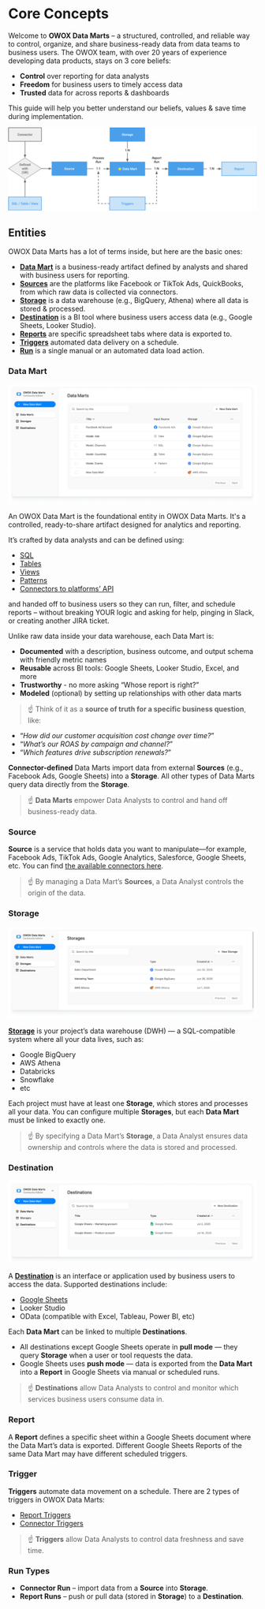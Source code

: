 # Core Concepts

Welcome to **OWOX Data Marts** – a structured, controlled, and reliable way to control, organize, and share business-ready data from data teams to business users.
The OWOX team, with over 20 years of experience developing data products, stays on 3 core beliefs:

- **Control** over reporting for data analysts
- **Freedom** for business users to timely access data
- **Trusted** data for across reports & dashboards

This guide will help you better understand our beliefs, values & save time during implementation.

![Core Concepts](../res/core-concepts.svg)

## Entities

OWOX Data Marts has a lot of terms inside, but here are the basic ones:

- [**Data Mart**](#data-mart) is a business-ready artifact defined by analysts and shared with business users for reporting.
- [**Sources**](#source) are the platforms like Facebook or TikTok Ads, QuickBooks, from which raw data is collected via connectors.
- [**Storage**](#storage) is a data warehouse (e.g., BigQuery, Athena) where all data is stored & processed.
- [**Destination**](#destination) is a BI tool where business users access data (e.g., Google Sheets, Looker Studio).
- [**Reports**](#report) are specific spreadsheet tabs where data is exported to.
- [**Triggers**](#trigger) automated data delivery on a schedule.
- [**Run**](#run-types) is a single manual or an automated data load action.

### Data Mart

![Data Marts](../res/screens/data-marts-table.png)

An OWOX Data Mart is the foundational entity in OWOX Data Marts. It's a controlled, ready-to-share artifact designed for analytics and reporting.

It’s crafted by data analysts and can be defined using:

- [SQL](setup-guide/sql-data-mart.md)
- [Tables](setup-guide/table-data-mart.md)
- [Views](setup-guide/view-data-mart.md)
- [Patterns](setup-guide/pattern-data-mart.md)
- [Connectors to platforms’ API](setup-guide/connector-data-mart.md)

and handed off to business users so they can run, filter, and schedule reports – without breaking YOUR logic and asking for help, pinging in Slack, or creating another JIRA ticket.

Unlike raw data inside your data warehouse, each Data Mart is:

- **Documented** with a description, business outcome, and output schema with friendly metric names
- **Reusable** across BI tools: Google Sheets, Looker Studio, Excel, and more
- **Trustworthy** - no more asking “Whose report is right?”
- **Modeled** (optional) by setting up relationships with other data marts

> ☝️ Think of it as a **source of truth for a specific business question**, like:

- “_How did our customer acquisition cost change over time?_”
- “_What’s our ROAS by campaign and channel?_”
- “_Which features drive subscription renewals?_”

**Connector-defined** Data Marts import data from external **Sources** (e.g., Facebook Ads, Google Sheets) into a **Storage**.
All other types of Data Marts query data directly from the **Storage**.

> ☝️ **Data Marts** empower Data Analysts to control and hand off business-ready data.

### Source

**Source** is a service that holds data you want to manipulate—for example, Facebook Ads, TikTok Ads, Google Analytics, Salesforce, Google Sheets, etc. You can find [the available connectors here](https://docs.owox.com/#data-sources).

> ☝️ By managing a Data Mart’s **Sources**, a Data Analyst controls the origin of the data.

### Storage

![Storages](../res/screens/storages-table.png)

[**Storage**](../storages/manage-storages.md) is your project’s data warehouse (DWH) — a SQL-compatible system where all your data lives, such as:

- Google BigQuery
- AWS Athena
- Databricks
- Snowflake
- etc

Each project must have at least one **Storage**, which stores and processes all your data.
You can configure multiple **Storages**, but each **Data Mart** must be linked to exactly one.

> ☝️ By specifying a Data Mart’s **Storage**, a Data Analyst ensures data ownership and controls where the data is stored and processed.

### Destination

![Destinations](../res/screens/destinations-table.png)

A [**Destination**](../destinations/manage-destinations.md) is an interface or application used by business users to access the data. Supported destinations include:

- [Google Sheets](../destinations/supported-destinations/google-spreadsheets.md)
- Looker Studio
- OData (compatible with Excel, Tableau, Power BI, etc)

Each **Data Mart** can be linked to multiple **Destinations**.

- All destinations except Google Sheets operate in **pull mode** — they query **Storage** when a user or tool requests the data.  
- Google Sheets uses **push mode** — data is exported from the **Data Mart** into a **Report** in Google Sheets via manual or scheduled runs.

> ☝️ **Destinations** allow Data Analysts to control and monitor which services business users consume data in.

### Report

A **Report** defines a specific sheet within a Google Sheets document where the Data Mart’s data is exported.
Different Google Sheets Reports of the same Data Mart may have different scheduled triggers.

### Trigger

**Triggers** automate data movement on a schedule. There are 2 types of triggers in OWOX Data Marts:

- [Report Triggers](setup-guide/report-triggers.md)
- [Connector Triggers](setup-guide/connector-triggers.md)

> ☝️ **Triggers** allow Data Analysts to control data freshness and save time.

### Run Types

- **Connector Run** – import data from a **Source** into **Storage**.  
- **Report Runs** – push or pull data (stored in **Storage**) to a **Destination**.
